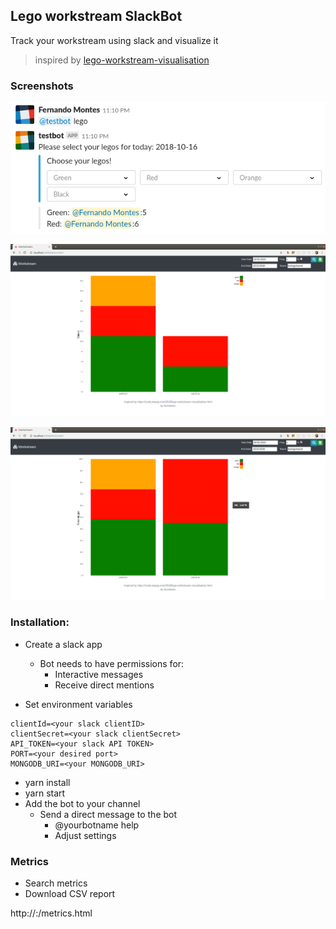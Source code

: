 ## Lego workstream SlackBot

Track your workstream using slack and visualize it 
>inspired by [lego-workstream-visualisation](https://code.joejag.com/2018/lego-workstream-visualisation.html)


### Screenshots
![alt tag](https://raw.githubusercontent.com/ferzerkerx/lego-work-stream-slack/master/screenshots/lego3.png)

![alt tag](https://raw.githubusercontent.com/ferzerkerx/lego-work-stream-slack/master/screenshots/lego1.png)

![alt tag](https://raw.githubusercontent.com/ferzerkerx/lego-work-stream-slack/master/screenshots/lego2.png)

### Installation:
- Create a slack app
    - Bot needs to have permissions for:
        - Interactive messages
        - Receive direct mentions
    
- Set environment variables
```
clientId=<your slack clientID>
clientSecret=<your slack clientSecret>
API_TOKEN=<your slack API TOKEN>
PORT=<your desired port>
MONGODB_URI=<your MONGODB_URI>
```
- yarn install
- yarn start
- Add the bot to your channel
    - Send a direct message to the bot
        - @yourbotname help
        - Adjust settings
      
### Metrics
- Search metrics
- Download CSV report

http://<your-server>:<your-port>/metrics.html